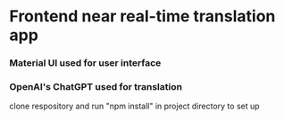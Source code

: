 # Frontend near real-time translation app

### Material UI used for user interface

### OpenAI's ChatGPT used for translation

clone respository and run "npm install" in project directory to set up
